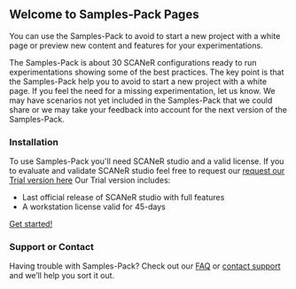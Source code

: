 ## Welcome to Samples-Pack Pages

You can use the Samples-Pack to avoid to start a new project with a white page or preview new content and features for your experimentations.

The Samples-Pack is about 30 SCANeR configurations ready to run experimentations showing some of the best practices. 
The key point is that the Samples-Pack help you to avoid to start a new project with a white page. 
If you feel the need for a missing experimentation, let us know. We may have scenarios not yet included in the Samples-Pack that we could share or we may take your feedback into account for the next version of the Samples-Pack.

### Installation

To use Samples-Pack you'll need SCANeR studio and a valid license.
If you to evaluate and validate SCANeR studio feel free to request our [request our Trial version here](https://www.avsimulation.com/scaner-studio-trial/)
Our Trial version includes:
- Last official release of SCANeR studio with full features
- A workstation license valid for 45-days

[Get started!](https://sphilippe-avs.github.io/Samples-Pack/GettingStarted)

### Support or Contact

Having trouble with Samples-Pack? Check out our [FAQ](http://stockage.scanersimulation.com/Evaluation/2021/SCANeRstudio_Evaluation_FAQ.pdf) or [contact support](support-scaner@avsimulation.fr) and we’ll help you sort it out.
